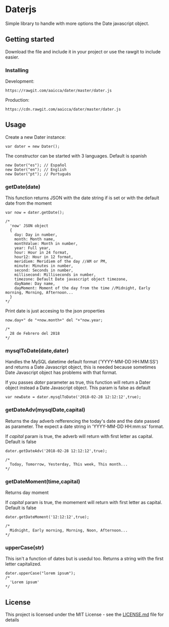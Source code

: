 # Daterjs

Simple library to handle with more options the Date javascript object.

## Getting started
Download the file and include it in your project or use the rawgit to include easier.

### Installing
Development: 
```
https://rawgit.com/aaicca/dater/master/dater.js
```

Production:
```
https://cdn.rawgit.com/aaicca/dater/master/dater.js
```

## Usage
Create a new Dater instance:
```
var dater = new Dater();
```
The constructor can be started with 3 languages. Default is spanish
```
new Dater("es"); // Español
new Dater("en"); // English
new Dater("pt"); // Português
```

### getDate(date)
This function returns JSON with the date string if is set or with the default date from the moment
```
var now = dater.getDate();

/*
  'now' JSON object
  {
    day: Day in number,
    month: Month name,
    monthValue: Month in number,
    year: Full year,
    hour: Hour in 24 format,
    hour12: Hour in 12 format,
    meridiem: Meridiem of the day //AM or PM,
    minute: Minutes in number,
    second: Seconds in number,
    millisecond: Milliseconds in number,
    timezone: Default Date javascript object timezone,
    dayName: Day name,
    dayMoment: Moment of the day from the time //Midnight, Early morning, Morning, Afternoon...
  }
*/
```
Print date is just accesing to the json properties
```
now.day+" de "+now.month+" del "+"now.year;

/*
  28 de Febrero del 2018
*/

```

### mysqlToDate(date,dater)
Handles the MySQL datetime default format ('YYYY-MM-DD HH:MM:SS') and returns a Date Javascript object, this is needed because sometimes Date Javascript object has problems with that format. 

If you passes *dater* parameter as true, this function will return a Dater object instead a Date Javascript object. This param is false as default
```
var newDate = dater.mysqlToDate('2018-02-28 12:12:12',true);
```

### getDateAdv(mysqlDate,capital)
Returns the day adverb refferencing the today's date and the date passed as parameter. The expect a date string in 'YYYY-MM-DD HH:mm:ss' format.

If *capital* param is true, the adverb will return with first letter as capital. Default is false
```
dater.getDateAdv('2018-02-28 12:12:12',true);

/*
  Today, Tomorrow, Yesterday, This week, This month... 
*/
```

### getDateMoment(time,capital)
Returns day moment

If *capital* param is true, the momement will return with first letter as capital. Default is false
```
dater.getDateMoment('12:12:12',true);

/*
  Midnight, Early morning, Morning, Noon, Afternoon...
*/
```

### upperCase(str)
This isn't a function of dates but is usedul too. Returns a string with the first letter capitalized.
```
dater.upperCase("lorem ipsum");
/*
  'Lorem ipsum'
*/
```

## License
This project is licensed under the MIT License - see the [LICENSE.md](LICENSE.md) file for details
